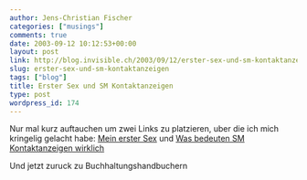 ```yaml
---
author: Jens-Christian Fischer
categories: ["musings"]
comments: true
date: 2003-09-12 10:12:53+00:00
layout: post
link: http://blog.invisible.ch/2003/09/12/erster-sex-und-sm-kontaktanzeigen/
slug: erster-sex-und-sm-kontaktanzeigen
tags: ["blog"]
title: Erster Sex und SM Kontaktanzeigen
type: post
wordpress_id: 174
---
```


Nur mal kurz auftauchen um zwei Links zu platzieren, uber die ich mich kringelig gelacht habe:
[Mein erster Sex](http://don.antville.org/stories/497791/) und [Was bedeuten SM Kontaktanzeigen wirklich](http://don.antville.org/stories/499917/)

Und jetzt zuruck zu Buchhaltungshandbuchern

